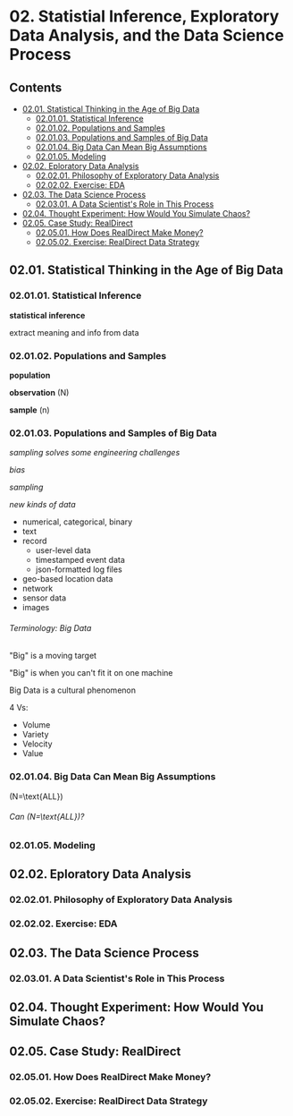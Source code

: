 <!--
Filename: 	note.md
Project: 	/Users/shume/Developer/DataScience/DoingDataScience/02
Author: 	shumez <https://github.com/shumez>
Created: 	2019-08-07 15:41:3
Modified: 	2019-08-07 20:43:51
-----
Copyright (c) 2019 shumez
-->

# 02. Statistial Inference, Exploratory Data Analysis, and the Data Science Process

## Contents

- [02.01. Statistical Thinking in the Age of Big Data][0201]
    - [02.01.01. Statistical Inference][020101]
    - [02.01.02. Populations and Samples][020102]
    - [02.01.03. Populations and Samples of Big Data][020103]
    - [02.01.04. Big Data Can Mean Big Assumptions][020104]
    - [02.01.05. Modeling][020105]
- [02.02. Eploratory Data Analysis][0202]
    - [02.02.01. Philosophy of Exploratory Data Analysis][020201]
    - [02.02.02. Exercise: EDA][020202]
- [02.03. The Data Science Process][0203]
    - [02.03.01. A Data Scientist's Role in This Process][020301]
- [02.04. Thought Experiment: How Would You Simulate Chaos?][0204]
- [02.05. Case Study: RealDirect][0205]
    - [02.05.01. How Does RealDirect Make Money?][020501]
    - [02.05.02. Exercise: RealDirect Data Strategy][020502]


## 02.01. Statistical Thinking in the Age of Big Data


### 02.01.01. Statistical Inference

**statistical inference**

extract meaning and info from data

### 02.01.02. Populations and Samples

**population**

**observation** \(N\)

**sample** \(n\)

### 02.01.03. Populations and Samples of Big Data

*sampling solves some engineering challenges*

*bias*

*sampling*

*new kinds of data*

- numerical, categorical, binary
- text
- record 
    - user-level data
    - timestamped event data
    - json-formatted log files
- geo-based location data
- network
- sensor data
- images


###### Terminology: Big Data

"Big" is a moving target

"Big" is when you can't fit it on one machine

Big Data is a cultural phenomenon

4 Vs:

- Volume
- Variety
- Velocity
- Value


### 02.01.04. Big Data Can Mean Big Assumptions

\(N=\text{ALL}\)

###### Can \(N=\text{ALL}\)?


### 02.01.05. Modeling
## 02.02. Eploratory Data Analysis
### 02.02.01. Philosophy of Exploratory Data Analysis
### 02.02.02. Exercise: EDA
## 02.03. The Data Science Process
### 02.03.01. A Data Scientist's Role in This Process
## 02.04. Thought Experiment: How Would You Simulate Chaos?
## 02.05. Case Study: RealDirect
### 02.05.01. How Does RealDirect Make Money?
### 02.05.02. Exercise: RealDirect Data Strategy




##

<!-- toc -->

[0201]: #0201_statistical_thinking_in_the_age_of_big_data
[020101]: #020101_statistical_inference
[020102]: #020102_populations_and_samples
[020103]: #020103_populations_and_samples_of_big_data
[020104]: #020104_big_data_can_mean_big_assumptions
[020105]: #020105_modeling
[0202]: #0202_eploratory_data_analysis
[020201]: #020201_philosophy_of_exploratory_data_analysis
[020202]: #020202_exercise_eda
[0203]: #0203_the_data_science_process
[020301]: #020301_a_data_scientists_role_in_this_process
[0204]: #0204_thought_experiment_how_would_you_simulate_chaos
[0205]: #0205_case_study_realdirect
[020501]: #020501_how_does_realdirect_make_money
[020502]: #020502_exercise_realdirect_data_strategy

<!-- ref -->

<!-- fig -->

<!-- term -->

<style type="text/css">
	img{width: 51%; float: right;}
</style>